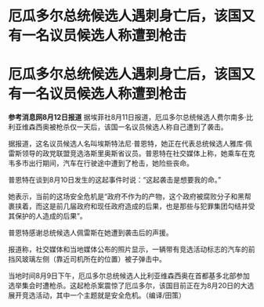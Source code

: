 # 厄瓜多尔总统候选人遇刺身亡后，该国又有一名议员候选人称遭到枪击

# 厄瓜多尔总统候选人遇刺身亡后，该国又有一名议员候选人称遭到枪击

**参考消息网8月12日报道** 据埃菲社8月11日报道，厄瓜多尔总统候选人费尔南多·比利亚维森西奥被枪杀仅一天后，该国一名议员候选人称自己遭到了袭击。

据报道，这名议员候选人名叫埃斯特法尼·普恩特，她正在代表总统候选人雅库·佩雷斯领导的政党联盟竞选洛斯里奥斯省议员。普恩特在社交媒体上称，她乘车在克韦多市出行期间，汽车在行驶途中遭到了枪击，她险些丧命。

普恩特在谈到8月10日发生的这起事件时说：“这起袭击是想要我的命。”

她表示，当前的这场安全危机是“政府不作为的产物，这个政府被腐败分子和黑帮裹挟着，而这是前几届政府和现任政府造成的后果，也是那些与犯罪集团勾结并受其保护的人造成的后果”。

普恩特感谢总统候选人佩雷斯在她遭到袭击后的声援。

报道称，社交媒体和当地媒体公布的照片显示，一辆带有竞选活动标志的汽车的前挡风玻璃左侧（靠近司机所在的位置）被子弹击中。

当地时间8月9日下午，厄瓜多尔总统候选人比利亚维森西奥在首都基多北部参加选举集会时遭枪杀。这起枪杀案震惊了厄瓜多尔，该国目前正在为8月20日的大选展开竞选活动，其中一个主题就是安全危机。（编译/田策）

